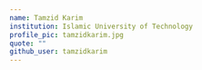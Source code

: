 ```yaml
---
name: Tamzid Karim
institution: Islamic University of Technology
profile_pic: tamzidkarim.jpg
quote: ""
github_user: tamzidkarim
---
```

